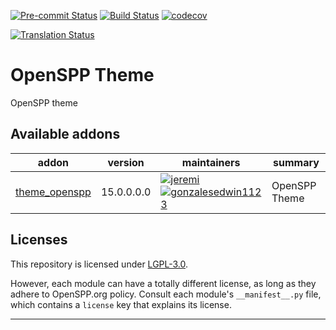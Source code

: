 
<!-- /!\ Non OCA Context : Set here the badge of your runbot / runboat instance. -->
[![Pre-commit Status](https://github.com/openspp/openspp-theme/actions/workflows/pre-commit.yml/badge.svg?branch=15.0)](https://github.com/openspp/openspp-theme/actions/workflows/pre-commit.yml?query=branch%3A15.0)
[![Build Status](https://github.com/openspp/openspp-theme/actions/workflows/test.yml/badge.svg?branch=15.0)](https://github.com/openspp/openspp-theme/actions/workflows/test.yml?query=branch%3A15.0)
[![codecov](https://codecov.io/gh/openspp/openspp-theme/branch/15.0/graph/badge.svg)](https://codecov.io/gh/openspp/openspp-theme)
<!-- /!\ Non OCA Context : Set here the badge of your translation instance. -->
[![Translation Status](https://translate.openspp.org/widgets/openspp/-/svg-badge.svg)](https://translate.openspp.org/engage/openspp/?utm_source=widget)

<!-- /!\ do not modify above this line -->

# OpenSPP Theme

OpenSPP theme

<!-- /!\ do not modify below this line -->

<!-- prettier-ignore-start -->

[//]: # (addons)

Available addons
----------------
addon | version | maintainers | summary
--- | --- | --- | ---
[theme_openspp](theme_openspp/) | 15.0.0.0.0 | [![jeremi](https://github.com/jeremi.png?size=30px)](https://github.com/jeremi) [![gonzalesedwin1123](https://github.com/gonzalesedwin1123.png?size=30px)](https://github.com/gonzalesedwin1123) | OpenSPP Theme

[//]: # (end addons)

<!-- prettier-ignore-end -->

## Licenses

This repository is licensed under [LGPL-3.0](LICENSE).

However, each module can have a totally different license, as long as they adhere to OpenSPP.org
policy. Consult each module's `__manifest__.py` file, which contains a `license` key
that explains its license.

----
<!-- /!\ Non OCA Context : Set here the full description of your organization. -->
